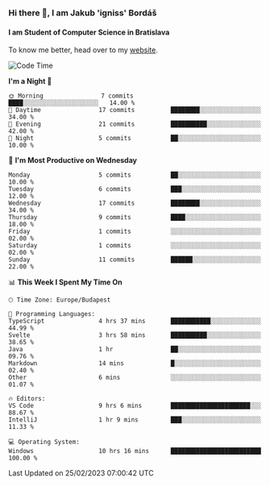 ### Hi there 👋, I am Jakub 'igniss' Bordáš

#### I am Student of Computer Science in Bratislava
To know me better, head over to my [website](https://bordas.sk).


<!--START_SECTION:waka-->
![Code Time](http://img.shields.io/badge/Code%20Time-1%2C052%20hrs%2050%20mins-blue)

**I'm a Night 🦉** 

```text
🌞 Morning                7 commits           ████░░░░░░░░░░░░░░░░░░░░░   14.00 % 
🌆 Daytime                17 commits          ████████░░░░░░░░░░░░░░░░░   34.00 % 
🌃 Evening                21 commits          ██████████░░░░░░░░░░░░░░░   42.00 % 
🌙 Night                  5 commits           ██░░░░░░░░░░░░░░░░░░░░░░░   10.00 % 
```
📅 **I'm Most Productive on Wednesday** 

```text
Monday                   5 commits           ██░░░░░░░░░░░░░░░░░░░░░░░   10.00 % 
Tuesday                  6 commits           ███░░░░░░░░░░░░░░░░░░░░░░   12.00 % 
Wednesday                17 commits          ████████░░░░░░░░░░░░░░░░░   34.00 % 
Thursday                 9 commits           ████░░░░░░░░░░░░░░░░░░░░░   18.00 % 
Friday                   1 commits           ░░░░░░░░░░░░░░░░░░░░░░░░░   02.00 % 
Saturday                 1 commits           ░░░░░░░░░░░░░░░░░░░░░░░░░   02.00 % 
Sunday                   11 commits          ██████░░░░░░░░░░░░░░░░░░░   22.00 % 
```


📊 **This Week I Spent My Time On** 

```text
🕑︎ Time Zone: Europe/Budapest

💬 Programming Languages: 
TypeScript               4 hrs 37 mins       ███████████░░░░░░░░░░░░░░   44.99 % 
Svelte                   3 hrs 58 mins       ██████████░░░░░░░░░░░░░░░   38.65 % 
Java                     1 hr                ██░░░░░░░░░░░░░░░░░░░░░░░   09.76 % 
Markdown                 14 mins             █░░░░░░░░░░░░░░░░░░░░░░░░   02.40 % 
Other                    6 mins              ░░░░░░░░░░░░░░░░░░░░░░░░░   01.07 % 

🔥 Editors: 
VS Code                  9 hrs 6 mins        ██████████████████████░░░   88.67 % 
IntelliJ                 1 hr 9 mins         ███░░░░░░░░░░░░░░░░░░░░░░   11.33 % 

💻 Operating System: 
Windows                  10 hrs 16 mins      █████████████████████████   100.00 % 
```


 Last Updated on 25/02/2023 07:00:42 UTC
<!--END_SECTION:waka-->
